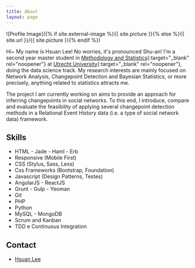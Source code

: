 ```yaml
---
title: About
layout: page
---
```

![Profile Image]({% if site.external-image %}{{ site.picture }}{% else %}{{ site.url }}/{{ site.picture }}{% endif %})

Hi~ My name is Hsuan Lee! No worries, it's pronounced Shu-an! I'm a second year master student in [Methodology and Statistics](https://www.uu.nl/en/organisation/methodology-and-statistics){:target="_blank" rel="noopener"} at [Utrecht University](https://uu.nl/en){:target="_blank" rel="noopener"}, doing the data science track. My research interests are mainly focused on Network Analysis, Changepoint Detection and Bayesian Statistics, or more precisely, anything related to statistics attracts me.

The project I am currently working on aims to provide an approach for inferring changepoints in social networks. To this end, I introduce, compare and evaluate the feasibility of applying several changepoint detection methods in a Relational Event History data (i.e. a type of social network data) framework.

<h2>Skills</h2>

<ul class="skill-list">
	<li>HTML - Jade - Haml - Erb</li>
	<li>Responsive (Mobile First)</li>
	<li>CSS (Stylus, Sass, Less)</li>
	<li>Css Frameworks (Bootstrap, Foundation)</li>
	<li>Javascript (Design Patterns, Testes)</li>
	<li>AngularJS - ReactJS</li>
	<li>Grunt - Gulp - Yeoman</li>
	<li>Git</li>
	<li>PHP</li>
	<li>Python</li>
	<li>MySQL - MongoDB</li>
	<li>Scrum and Kanban</li>
	<li>TDD e Continuous Integration</li>
</ul>

<h2>Contact</h2>

<ul>
	<li><a href="https://github.com/HsuanLee01">Hsuan Lee</a></li>
</ul>
